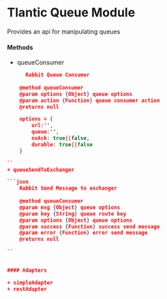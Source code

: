 # Tlantic Queue Module

Provides an api for manipulating queues

#### Methods

+ queueConsumer
```json
	  Rabbit Queue Consumer
    
    @method queueConsumer
    @param options {Object} queue options
    @param action {Function} queue consumer action
    @returns null

    options = {
		url:'',
		queue:'',
		noAck: true||false,
		durable: true||false
	}

``
+ queueSendToExchanger

```json
	Rabbit Send Message to exchanger
    
    @method queueConsumer
    @param msg {Object} queue options
    @param key {String} queue route key
    @param options {Object} queue options
    @param success {Function} success send message
    @param error {Function} error send message
    @returns null
    
``


#### Adapters

+ simpleAdapter
+ restAdapter
